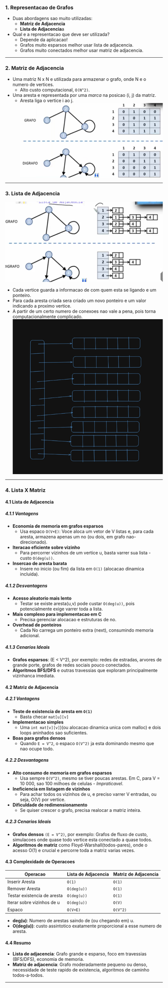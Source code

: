 ### 1. Representacao de Grafos
- Duas abordagens sao muito utilizadas:
	- **Matriz de Adjacencia**
	- **Lista de Adjacencia**a
- Qual e a representacao que deve ser utilizada?
	- Depende da aplicacao!
	- Grafos muito esparsos melhor usar lista de adjacencia.
	- Grafos muito conectados melhor usar matriz de adjacencia.
---
### 2. Matriz de Adjacencia
- Uma matriz N x N e utilizada para armazenar o grafo, onde N e o numero de vertices.
	- Alto custo computacional, `O(N^2)`.
- Uma aresta e representada por uma *marca* na posicao (i, j) da matriz.
	- Aresta liga o vertice i ao j.
![](../Imagens/G20.png)
---
### 3. Lista de Adjacencia

![](../Imagens/G21.png)
 - Cada vertice guarda a informacao de com quem esta se ligando e um ponteiro.
 - Para cada aresta criada sera criado um novo ponteiro e um valor indicando a proximo vertice.
 - A partir de um certo numero de conexoes nao vale a pena, pois torna computacionalmente complicado.
![](../Imagens/G22.png)
---
### 4. Lista X Matriz

#### 4.1 Lista de Adjacencia
##### 4.1.1 Vantagens
- **Economia de memoria em grafos esparsos**
	- Usa espaco `O(V+E)`: Voce aloca um vetor de V listas e, para cada aresta, armazena apenas um no (ou dois, em grafo nao-direcionado).
- **Iteracao eficiente sobre vizinho**
	- Para percorrer vizinhos de um vertice u, basta varrer sua lista - custo `O(deg(u))`.
- **Insercao de aresta barata**
	- Insere no inicio (ou fim) da lista em `O(1)` (alocacao dinamica incluida).
##### 4.1.2 Desvantagens
- **Acesso aleatorio mais lento**
	- Testar se existe aresta(u,v) pode custar `O(deg(u))`, pois potencialmente exige varrer toda a lista.
- **Mais complexo para implementacao em C**
	- Precisa gerenciar alocacao e estruturas de no.
- **Overhead de ponteiros**
	- Cada No carrega um ponteiro extra (next), consumindo memoria adicional.
##### 4.1.3 Cenarios Ideais
- **Grafos esparsos**: (E < V^2), por exemplo: redes de estradas, arvores de grande porte, grafos de redes sociais pouco conectados.
- **Algoritmos BFS/DFS** e outras travessias que exploram principalmente vizinhanca imediata.

#### 4.2 Matriz de Adjacencia
##### 4.2.1 Vantagens
- **Teste de existencia de aresta em `O(1)`**
	- Basta checar `mat[u][v]`
- **Implementacao simples**
	- Uma `int mat[v][v]`)(ou alocacao dinamica unica com malloc) e dois loops aninhados sao suficientes.
- **Boas para grafos densos**
	- Quando `E = V^2`, o espaco `O(V^2)` ja esta dominando mesmo que nao ocupe todo.
##### 4.2.2 Desvantagens
- **Alto consumo de memoria em grafos esparsos**
	- Usa sempre `O(V^2)`, mesmo se tiver poucas arestas. Em C, para V = 10 000, sao 100 milhoes de celulas - *Impraticavel*.
- **Ineficiencia em listagem de vizinhos**
	- Para achar todos os vizinhos de u, e preciso varrer V entradas, ou seja, O(V) por vertice.
- **Dificuldade de redimensionamento**
	- Se quiser crescer o grafo, precisa realocar a matriz inteira.
##### 4.2.3 Cenarios Ideais
- **Grafos densos** `(E = V^2)`, por exemplo: Grafos de fluxo de custo, simulacoes onde quase todo vertice esta conectado a quase todos.
- **Algoritmos de matriz** como Floyd-Warshall(todos-pares), onde o acesso O(1) e crucial e percorre toda a matriz varias vezes.
#### 4.3 Complexidade de Operacoes

| **Operacao**                | **Lista de Adjacencia** | **Matriz de Adjacencia** |
| --------------------------- | ----------------------- | ------------------------ |
| Inserir Aresta              | `O(1)`                  | `O(1)`                   |
| Remover Aresta              | `O(deg(u))`             | `O(1)`                   |
| Testar existencia de aresta | `O(deg(u))`             | `O(1)`                   |
| Iterar sobre vizinhos de u  | `O(deg(u))`             | `O(V)`                   |
| Espaco                      | `O(V+E)`                | `O(V^2)`                 |
- **deg(u)**: Numero de arestas saindo de (ou chegando em) u.
- **O(deg(u))**: custo assintotico exatamente proporcional a esse numero de aresta.
#### 4.4 Resumo
- **Lista de adjacencia**: Grafo grande e esparso, foco em travessias (BFS/DFS), economia de memoria.
- **Matriz de adjacencia**: Grafo moderadamente pequeno ou denso, necessidade de teste rapido de existencia, algoritmos de caminho todos-a-todos.
---